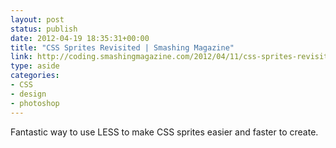 ```yaml
---
layout: post
status: publish
date: 2012-04-19 18:35:31+00:00
title: "CSS Sprites Revisited | Smashing Magazine"
link: http://coding.smashingmagazine.com/2012/04/11/css-sprites-revisited/
type: aside
categories:
- CSS
- design
- photoshop
---
```

Fantastic way to use LESS to make CSS sprites easier and faster to create.
